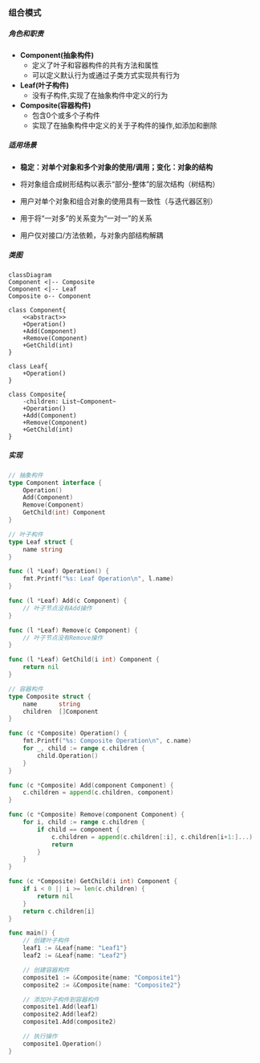 ### 组合模式

##### 角色和职责

- **Component(抽象构件)**
  - 定义了叶子和容器构件的共有方法和属性
  - 可以定义默认行为或通过子类方式实现共有行为
- **Leaf(叶子构件)**
  - 没有子构件,实现了在抽象构件中定义的行为
- **Composite(容器构件)**
  - 包含0个或多个子构件
  - 实现了在抽象构件中定义的关于子构件的操作,如添加和删除

##### 适用场景

- **稳定：对单个对象和多个对象的使用/调用；变化：对象的结构**

- 将对象组合成树形结构以表示“部分-整体”的层次结构（树结构）

- 用户对单个对象和组合对象的使用具有一致性（与迭代器区别）

- 用于将“一对多”的关系变为“一对一”的关系

- 用户仅对接口/方法依赖，与对象内部结构解耦

##### 类图

```mermaid
classDiagram
Component <|-- Composite
Component <|-- Leaf
Composite o-- Component

class Component{
    <<abstract>>
    +Operation()
    +Add(Component)
    +Remove(Component) 
    +GetChild(int)
}

class Leaf{
    +Operation()
}

class Composite{
    -children: List~Component~
    +Operation()  
    +Add(Component)
    +Remove(Component)
    +GetChild(int)
}
```

##### 实现

```go
// 抽象构件
type Component interface {
    Operation() 
    Add(Component)
    Remove(Component)
    GetChild(int) Component
}

// 叶子构件
type Leaf struct {
    name string
}

func (l *Leaf) Operation() {
    fmt.Printf("%s: Leaf Operation\n", l.name)
}

func (l *Leaf) Add(c Component) {
    // 叶子节点没有Add操作
}

func (l *Leaf) Remove(c Component) {
    // 叶子节点没有Remove操作
}

func (l *Leaf) GetChild(i int) Component {
    return nil
}

// 容器构件
type Composite struct {
    name      string
    children  []Component
}

func (c *Composite) Operation() {
    fmt.Printf("%s: Composite Operation\n", c.name)
    for _, child := range c.children {
        child.Operation()
    }
}

func (c *Composite) Add(component Component) {
    c.children = append(c.children, component)
}

func (c *Composite) Remove(component Component) {
    for i, child := range c.children {
        if child == component {
            c.children = append(c.children[:i], c.children[i+1:]...)
            return
        }
    }
}

func (c *Composite) GetChild(i int) Component {
    if i < 0 || i >= len(c.children) {
        return nil
    }
    return c.children[i]
}

func main() {
    // 创建叶子构件
    leaf1 := &Leaf{name: "Leaf1"}
    leaf2 := &Leaf{name: "Leaf2"}

    // 创建容器构件
    composite1 := &Composite{name: "Composite1"}
    composite2 := &Composite{name: "Composite2"}

    // 添加叶子构件到容器构件
    composite1.Add(leaf1)
    composite2.Add(leaf2)
    composite1.Add(composite2)

    // 执行操作
    composite1.Operation()
}
```
